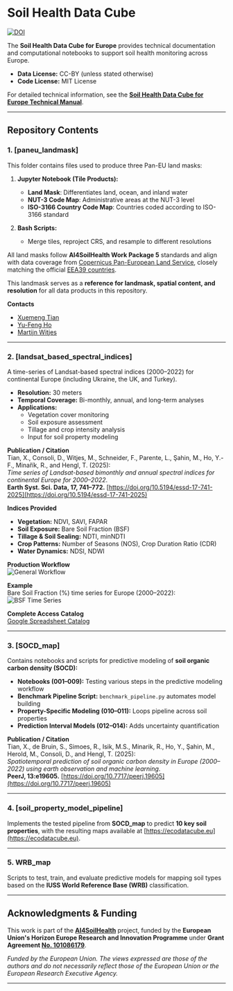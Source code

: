 # Soil Health Data Cube

[![DOI](https://zenodo.org/badge/DOI/10.5281/zenodo.14334987.svg)](https://doi.org/10.5281/zenodo.14334987)

The **Soil Health Data Cube for Europe** provides technical documentation and computational notebooks to support soil health monitoring across Europe.

- **Data License:** CC-BY (unless stated otherwise)  
- **Code License:** MIT License  

For detailed technical information, see the **[Soil Health Data Cube for Europe Technical Manual](https://shdc.ai4soilhealth.eu/)**.

---

## Repository Contents

### 1. [paneu_landmask]

This folder contains files used to produce three Pan-EU land masks:

1. **Jupyter Notebook (Tile Products):**  
   - **Land Mask**: Differentiates land, ocean, and inland water  
   - **NUT-3 Code Map**: Administrative areas at the NUT-3 level  
   - **ISO-3166 Country Code Map**: Countries coded according to ISO-3166 standard  

2. **Bash Scripts:**  
   - Merge tiles, reproject CRS, and resample to different resolutions  

All land masks follow **AI4SoilHealth Work Package 5** standards and align with data coverage from [Copernicus Pan-European Land Service](https://land.copernicus.eu/pan-european), closely matching the official [EEA39 countries](https://lanEEA39d.copernicus.eu/portal_vocabularies/geotags/eea39).

This landmask serves as a **reference for landmask, spatial content, and resolution** for all data products in this repository.

**Contacts**  
- [Xuemeng Tian](mailto:xuemeng.tian@opengeohub.org)  
- [Yu-Feng Ho](mailto:yu-feng.ho@opengeohub.org)  
- [Martijn Witjes](mailto:martijn.witjes@opengeohub.org)  

---

### 2. [landsat_based_spectral_indices]

A time-series of Landsat-based spectral indices (2000–2022) for continental Europe (including Ukraine, the UK, and Turkey).

- **Resolution:** 30 meters  
- **Temporal Coverage:** Bi-monthly, annual, and long-term analyses  
- **Applications:**  
  - Vegetation cover monitoring  
  - Soil exposure assessment  
  - Tillage and crop intensity analysis  
  - Input for soil property modeling  

**Publication / Citation**  
Tian, X., Consoli, D., Witjes, M., Schneider, F., Parente, L., Şahin, M., Ho, Y.-F., Minařík, R., and Hengl, T. (2025):  
*Time series of Landsat-based bimonthly and annual spectral indices for continental Europe for 2000–2022*.  
**Earth Syst. Sci. Data, 17, 741–772.** [https://doi.org/10.5194/essd-17-741-2025](https://doi.org/10.5194/essd-17-741-2025)

**Indices Provided**  
- **Vegetation:** NDVI, SAVI, FAPAR  
- **Soil Exposure:** Bare Soil Fraction (BSF)  
- **Tillage & Soil Sealing:** NDTI, minNDTI  
- **Crop Patterns:** Number of Seasons (NOS), Crop Duration Ratio (CDR)  
- **Water Dynamics:** NDSI, NDWI  

**Production Workflow**  
![General Workflow](https://github.com/AI4SoilHealth/SoilHealthDataCube/assets/96083275/b8ce7d5e-4e2a-4695-83be-f809eb95d80b)

**Example**  
Bare Soil Fraction (%) time series for Europe (2000–2022):  
![BSF Time Series](https://github.com/AI4SoilHealth/SoilHealthDataCube/assets/96083275/1b14d38b-30d9-42c8-9b03-d257576cdb43)

**Complete Access Catalog**  
[Google Spreadsheet Catalog](https://docs.google.com/spreadsheets/d/1QTA6OkkYlZljfHst_inCrkC7DJcMAyHnM9k0iHulwpg/edit?gid=436017183#gid=436017183)

---

### 3. [SOCD_map]

Contains notebooks and scripts for predictive modeling of **soil organic carbon density (SOCD):**

- **Notebooks (001–009):** Testing various steps in the predictive modeling workflow  
- **Benchmark Pipeline Script:** `benchmark_pipeline.py` automates model building  
- **Property-Specific Modeling (010–011):** Loops pipeline across soil properties  
- **Prediction Interval Models (012–014):** Adds uncertainty quantification  

**Publication / Citation**  
Tian, X., de Bruin, S., Simoes, R., Isik, M.S., Minarik, R., Ho, Y., Şahin, M., Herold, M., Consoli, D., and Hengl, T. (2025):  
*Spatiotemporal prediction of soil organic carbon density in Europe (2000–2022) using earth observation and machine learning*.  
**PeerJ, 13:e19605.** [https://doi.org/10.7717/peerj.19605](https://doi.org/10.7717/peerj.19605)

---

### 4. [soil_property_model_pipeline]

Implements the tested pipeline from **SOCD_map** to predict **10 key soil properties**, with the resulting maps available at [https://ecodatacube.eu](https://ecodatacube.eu).

---

### 5. WRB_map

Scripts to test, train, and evaluate predictive models for mapping soil types based on the **IUSS World Reference Base (WRB)** classification.

---

## Acknowledgments & Funding

This work is part of the **[AI4SoilHealth](https://AI4SoilHealth.eu)** project, funded by the **European Union's Horizon Europe Research and Innovation Programme** under **Grant Agreement [No. 101086179](https://cordis.europa.eu/project/id/101086179)**.

*Funded by the European Union. The views expressed are those of the authors and do not necessarily reflect those of the European Union or the European Research Executive Agency.*

---
